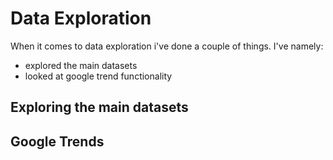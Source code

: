 <h1>Data Exploration</h1>

When it comes to data exploration i've done a couple of things. I've namely:

- explored the main datasets
- looked at google trend functionality

<h2>Exploring the main datasets</h2>



<h2>Google Trends</h2>

